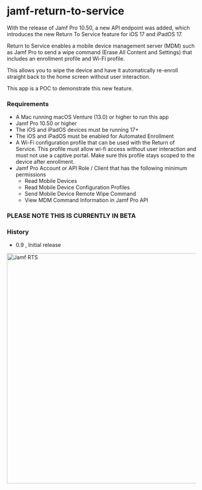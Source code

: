 # jamf-return-to-service
With the release of Jamf Pro 10.50, a new API endpoint was added, which introduces the new Return To Service feature for iOS 17 and iPadOS 17.

Return to Service enables a mobile device management server (MDM) such as Jamf Pro to send a wipe command (Erase All Content and Settings) that includes an enrollment profile and Wi-Fi profile.

This allows you to wipe the device and have it automatically re-enroll straight back to the home screen without user interaction.

This app is a POC to demonstrate this new feature.

### Requirements

- A Mac running macOS Venture (13.0) or higher to run this app
- Jamf Pro 10.50 or higher
- The iOS and iPadOS devices must be running 17+
- The iOS and iPadOS must be enabled for Automated Enrollment
- A Wi-Fi configuration profile that can be used with the Return of Service. This profile must allow wi-fi access without user interaction and must not use a captive portal. Make sure this profile stays scoped to the device after enrollment.
- Jamf Pro Account or API Role / Client that has the following minimum permissions
  - Read Mobile Devices
  - Read Mobile Device Configuration Profiles
  - Send Mobile Device Remote Wipe Command
  - View MDM Command Information in Jamf Pro API

### PLEASE NOTE THIS IS CURRENTLY IN BETA

### History

- 0.9 , Initial release

<img width="612" alt="Jamf RTS" src="https://github.com/red5coder/jamf-return-to-service/assets/29920386/e64b8257-5a60-4192-bca5-5309905e527e">
